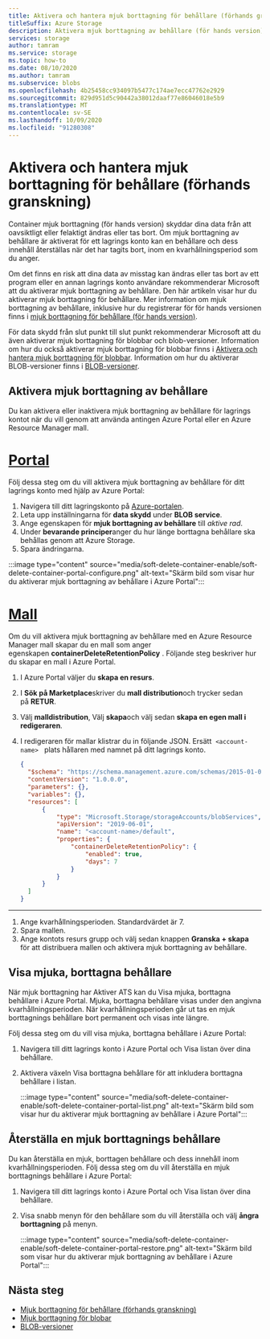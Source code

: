 ```yaml
---
title: Aktivera och hantera mjuk borttagning för behållare (förhands granskning)
titleSuffix: Azure Storage
description: Aktivera mjuk borttagning av behållare (för hands version) för att lättare återställa data när de ändras felaktigt eller tas bort.
services: storage
author: tamram
ms.service: storage
ms.topic: how-to
ms.date: 08/10/2020
ms.author: tamram
ms.subservice: blobs
ms.openlocfilehash: 4b25458cc934097b5477c174ae7ecc47762e2929
ms.sourcegitcommit: 829d951d5c90442a38012daaf77e86046018e5b9
ms.translationtype: MT
ms.contentlocale: sv-SE
ms.lasthandoff: 10/09/2020
ms.locfileid: "91280308"
---
```

# <a name="enable-and-manage-soft-delete-for-containers-preview"></a>Aktivera och hantera mjuk borttagning för behållare (förhands granskning)

Container mjuk borttagning (för hands version) skyddar dina data från att oavsiktligt eller felaktigt ändras eller tas bort. Om mjuk borttagning av behållare är aktiverat för ett lagrings konto kan en behållare och dess innehåll återställas när det har tagits bort, inom en kvarhållningsperiod som du anger.

Om det finns en risk att dina data av misstag kan ändras eller tas bort av ett program eller en annan lagrings konto användare rekommenderar Microsoft att du aktiverar mjuk borttagning av behållare. Den här artikeln visar hur du aktiverar mjuk borttagning för behållare. Mer information om mjuk borttagning av behållare, inklusive hur du registrerar för för hands versionen finns i [mjuk borttagning för behållare (för hands version)](soft-delete-container-overview.md).

För data skydd från slut punkt till slut punkt rekommenderar Microsoft att du även aktiverar mjuk borttagning för blobbar och blob-versioner. Information om hur du också aktiverar mjuk borttagning för blobbar finns i [Aktivera och hantera mjuk borttagning för blobbar](soft-delete-blob-enable.md). Information om hur du aktiverar BLOB-versioner finns i [BLOB-versioner](versioning-overview.md).

## <a name="enable-container-soft-delete"></a>Aktivera mjuk borttagning av behållare

Du kan aktivera eller inaktivera mjuk borttagning av behållare för lagrings kontot när du vill genom att använda antingen Azure Portal eller en Azure Resource Manager mall.

# <a name="portal"></a>[Portal](#tab/azure-portal)

Följ dessa steg om du vill aktivera mjuk borttagning av behållare för ditt lagrings konto med hjälp av Azure Portal:

1. Navigera till ditt lagringskonto på [Azure-portalen](https://portal.azure.com/).
1. Leta upp inställningarna för **data skydd** under **BLOB service**.
1. Ange egenskapen för **mjuk borttagning av behållare** till *aktive rad*.
1. Under **bevarande principer**anger du hur länge borttagna behållare ska behållas genom att Azure Storage.
1. Spara ändringarna.

:::image type="content" source="media/soft-delete-container-enable/soft-delete-container-portal-configure.png" alt-text="Skärm bild som visar hur du aktiverar mjuk borttagning av behållare i Azure Portal":::

# <a name="template"></a>[Mall](#tab/template)

Om du vill aktivera mjuk borttagning av behållare med en Azure Resource Manager mall skapar du en mall som anger egenskapen **containerDeleteRetentionPolicy** . Följande steg beskriver hur du skapar en mall i Azure Portal.

1. I Azure Portal väljer du **skapa en resurs**.
1. I **Sök på Marketplace**skriver du **mall distribution**och trycker sedan på **RETUR**.
1. Välj **malldistribution**, Välj **skapa**och välj sedan **skapa en egen mall i redigeraren**.
1. I redigeraren för mallar klistrar du in följande JSON. Ersätt  `<account-name>`   plats hållaren med namnet på ditt lagrings konto.

    ```json
    {
      "$schema": "https://schema.management.azure.com/schemas/2015-01-01/deploymentTemplate.json#",
      "contentVersion": "1.0.0.0",
      "parameters": {},
      "variables": {},
      "resources": [
          {
              "type": "Microsoft.Storage/storageAccounts/blobServices",
              "apiVersion": "2019-06-01",
              "name": "<account-name>/default",
              "properties": {
                  "containerDeleteRetentionPolicy": {
                      "enabled": true,
                      "days": 7
                  }
              }
          }
      ]
    }
    ```

---

1. Ange kvarhållningsperioden. Standardvärdet är 7.
1. Spara mallen.
1. Ange kontots resurs grupp och välj sedan knappen **Granska + skapa**   för att distribuera mallen och aktivera mjuk borttagning av behållare.

## <a name="view-soft-deleted-containers"></a>Visa mjuka, borttagna behållare

När mjuk borttagning har Aktiver ATS kan du Visa mjuka, borttagna behållare i Azure Portal. Mjuka, borttagna behållare visas under den angivna kvarhållningsperioden. När kvarhållningsperioden går ut tas en mjuk borttagnings behållare bort permanent och visas inte längre.

Följ dessa steg om du vill visa mjuka, borttagna behållare i Azure Portal:

1. Navigera till ditt lagrings konto i Azure Portal och Visa listan över dina behållare.
1. Aktivera växeln Visa borttagna behållare för att inkludera borttagna behållare i listan.

    :::image type="content" source="media/soft-delete-container-enable/soft-delete-container-portal-list.png" alt-text="Skärm bild som visar hur du aktiverar mjuk borttagning av behållare i Azure Portal":::

## <a name="restore-a-soft-deleted-container"></a>Återställa en mjuk borttagnings behållare

Du kan återställa en mjuk, borttagen behållare och dess innehåll inom kvarhållningsperioden. Följ dessa steg om du vill återställa en mjuk borttagnings behållare i Azure Portal:

1. Navigera till ditt lagrings konto i Azure Portal och Visa listan över dina behållare.
1. Visa snabb menyn för den behållare som du vill återställa och välj **ångra borttagning** på menyn.

    :::image type="content" source="media/soft-delete-container-enable/soft-delete-container-portal-restore.png" alt-text="Skärm bild som visar hur du aktiverar mjuk borttagning av behållare i Azure Portal":::

## <a name="next-steps"></a>Nästa steg

- [Mjuk borttagning för behållare (förhands granskning)](soft-delete-container-overview.md)
- [Mjuk borttagning för blobar](soft-delete-blob-overview.md)
- [BLOB-versioner](versioning-overview.md)
